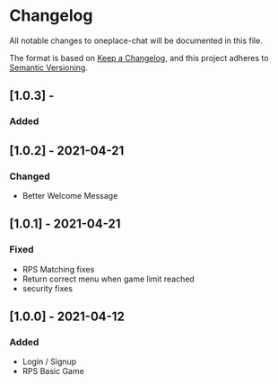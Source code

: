 # Changelog

All notable changes to oneplace-chat will be documented in this file.

The format is based on [Keep a Changelog](https://keepachangelog.com/en/1.0.0/),
and this project adheres to [Semantic Versioning](https://semver.org/spec/v2.0.0.html).

## [1.0.3] -

### Added

## [1.0.2] - 2021-04-21

### Changed
- Better Welcome Message

## [1.0.1] - 2021-04-21

### Fixed
- RPS Matching fixes
- Return correct menu when game limit reached
- security fixes

## [1.0.0] - 2021-04-12

### Added
- Login / Signup
- RPS Basic Game